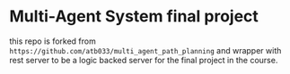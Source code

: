# Multi-Agent System final project

this repo is forked from `https://github.com/atb033/multi_agent_path_planning`
and wrapper with rest server to be a logic backed server for the final project in the course.




